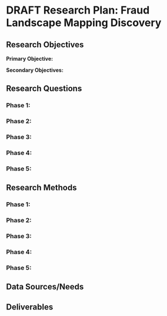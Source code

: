 # DRAFT Research Plan: Fraud Landscape Mapping Discovery

## Research Objectives

**Primary Objective:** 

**Secondary Objectives:**

## Research Questions

### Phase 1: 

### Phase 2: 

### Phase 3: 

### Phase 4: 

### Phase 5:

## Research Methods

### Phase 1: 

### Phase 2: 

### Phase 3: 

### Phase 4: 

### Phase 5:

## Data Sources/Needs

## Deliverables

